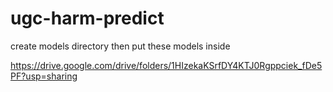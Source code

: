 # ugc-harm-predict

create models directory then put these models inside

https://drive.google.com/drive/folders/1HIzekaKSrfDY4KTJ0Rgppciek_fDe5PF?usp=sharing
